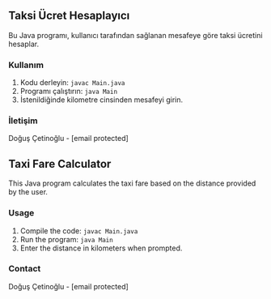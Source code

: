 ## Taksi Ücret Hesaplayıcı

Bu Java programı, kullanıcı tarafından sağlanan mesafeye göre taksi ücretini hesaplar.

### Kullanım

1. Kodu derleyin: `javac Main.java`
2. Programı çalıştırın: `java Main`
3. İstenildiğinde kilometre cinsinden mesafeyi girin.

### İletişim

Doğuş Çetinoğlu - [email protected]




## Taxi Fare Calculator

This Java program calculates the taxi fare based on the distance provided by the user.

### Usage

1. Compile the code: `javac Main.java`
2. Run the program: `java Main`
3. Enter the distance in kilometers when prompted.

### Contact

Doğuş Çetinoğlu - [email protected]
